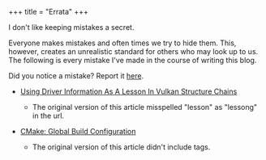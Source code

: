 +++
title = "Errata"
+++

I don't like keeping mistakes a secret.

Everyone makes mistakes and often times we try to hide them. This, however, creates an unrealistic standard for others who may look up to us. The following is every mistake I've made in the course of writing this blog.

Did you notice a mistake? Report it [here](https://github.com/HotarubiEmu/hotarubiemu.github.io/issues).

- [Using Driver Information As A Lesson In Vulkan Structure Chains](/using-driver-information-as-a-lesson-in-vulkan-structure-chains/)
  - The original version of this article misspelled "lesson" as "lessong" in the url.

- [CMake: Global Build Configuration](/cmake-global-build-configuration/)
  - The original version of this article didn't include tags.